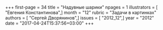 +++
first-page = 34
title = "Надувные шарики"
npages = 1
illustrators = [ "Евгения Константинова",]
month = "12"
rubric = "Задачи в картинках"
authors = [ "Сергей Дворянинов",]
issues = [ "2012_12",]
year = "2012"
date = "2017-04-24T15:37:56+03:00"
+++
